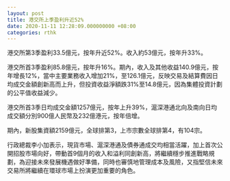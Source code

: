 ```yaml
---
layout: post
title: 港交所上季盈利升近52%
date: 2020-11-11 12:28:09.000000000 +08:00
categories: rthk
---
```


港交所第3季盈利33.5億元，按年升近52%。收入約53億元，按年升33%。

港交所首3季盈利85.8億元，按年升16%。期內，收入及其他收益140.9億元，按年增長12%，當中主要業務收入增加21%，至126.1億元，反映交易及結算費因日均成交金額創新高而上升，但投資收益淨額跌31%至14.8億元，因為集體投資計劃的公平值收益減少。

港交所首3季日均成交金額1257億元，按年上升39%，滬深港通北向及南向日均成交額分別900億人民幣及232億港元，按年倍增。

期內，新股集資額2159億元，全球排第3，上市宗數全球排第4，有104宗。

行政總裁李小加表示，現貨市場、滬深港通及債券通成交均相當活躍，加上首次公開招股市場向好，帶動首9個月的收入和溢利同創新高，將繼續穩步推進戰略規劃，為迎接未來發展機遇做好準備，同時也審慎地管理成本及風險，又指堅信未來交易所將繼續在環球市場上扮演更加重要的角色。
